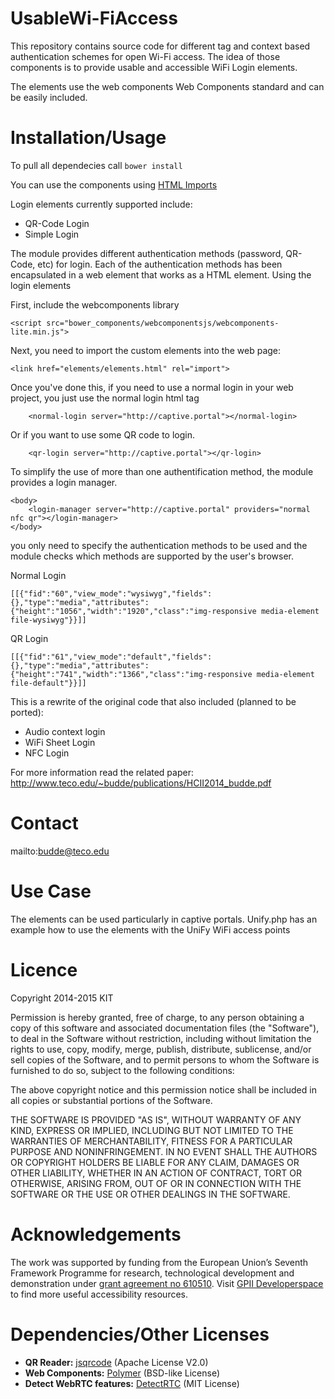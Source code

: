 UsableWi-FiAccess
=================

This repository contains source code for different tag and context based authentication schemes for open Wi-Fi access.  The idea of those components is to provide usable and accessible WiFi Login elements.

The elements use the web components Web Components standard and can be easily included.

# Installation/Usage


To pull all dependecies call ```bower install``` 

You can use the components using [HTML Imports](https://www.html5rocks.com/en/tutorials/webcomponents/imports/)


Login elements currently supported include:
* QR-Code Login
* Simple Login

The module provides different authentication methods (password, QR-Code, etc) for login. Each of the authentication methods has been encapsulated in a web element that works as a HTML element.
Using the login elements

First, include the webcomponents library

```
<script src="bower_components/webcomponentsjs/webcomponents-lite.min.js">
```

Next, you need to import the custom elements into the web page:
```
<link href="elements/elements.html" rel="import">
```

Once you've done this, if you need to use a normal login in your web project, you just use the normal login html tag

```
    <normal-login server="http://captive.portal"></normal-login>
```

Or if you want to use some QR code to login.

```
    <qr-login server="http://captive.portal"></qr-login>
```

To simplify the use of more than one authentification method, the module provides a login manager.

```
<body>
    <login-manager server="http://captive.portal" providers="normal nfc qr"></login-manager>
</body>
```

you only need to specify the authentication methods to be used and the module checks which methods are supported by the user's browser.

Normal Login

```
[[{"fid":"60","view_mode":"wysiwyg","fields":{},"type":"media","attributes":{"height":"1056","width":"1920","class":"img-responsive media-element file-wysiwyg"}}]]
```

QR Login
```
[[{"fid":"61","view_mode":"default","fields":{},"type":"media","attributes":{"height":"741","width":"1366","class":"img-responsive media-element file-default"}}]]
```



This is a rewrite of the original code that also included (planned to be ported):
* Audio context login
* WiFi Sheet Login
* NFC Login

For more information read the related paper:
http://www.teco.edu/~budde/publications/HCII2014_budde.pdf


# Contact
mailto:budde@teco.edu

# Use Case
The elements can be used particularly in captive portals. Unify.php has an example how to use the elements with the UniFy WiFi access points

# Licence
Copyright 2014-2015 KIT

Permission is hereby granted, free of charge, to any person obtaining a copy of this software and associated documentation files (the "Software"), to deal in the Software without restriction, including without limitation the rights to use, copy, modify, merge, publish, distribute, sublicense, and/or sell copies of the Software, and to permit persons to whom the Software is furnished to do so, subject to the following conditions:

The above copyright notice and this permission notice shall be included in all copies or substantial portions of the Software.

THE SOFTWARE IS PROVIDED "AS IS", WITHOUT WARRANTY OF ANY KIND, EXPRESS OR IMPLIED, INCLUDING BUT NOT LIMITED TO THE WARRANTIES OF MERCHANTABILITY, FITNESS FOR A PARTICULAR PURPOSE AND NONINFRINGEMENT. IN NO EVENT SHALL THE AUTHORS OR COPYRIGHT HOLDERS BE LIABLE FOR ANY CLAIM, DAMAGES OR OTHER LIABILITY, WHETHER IN AN ACTION OF CONTRACT, TORT OR OTHERWISE, ARISING FROM, OUT OF OR IN CONNECTION WITH THE SOFTWARE OR THE USE OR OTHER DEALINGS IN THE SOFTWARE.

# Acknowledgements

The work was supported by funding from the European Union’s Seventh Framework Programme for research, technological development and demonstration under [grant agreement no 610510](http://www.prosperity4all.eu). Visit [GPII Developerspace](http://developerspace.gpii.net) to find more useful accessibility resources.


# Dependencies/Other Licenses 
- **QR Reader:** [jsqrcode](https://github.com/LazarSoft/jsqrcode) (Apache License V2.0)
- **Web Components:** [Polymer](https://github.com/Polymer/polymer) (BSD-like License)
- **Detect WebRTC features:** [DetectRTC](https://github.com/muaz-khan/DetectRTC) (MIT License)
